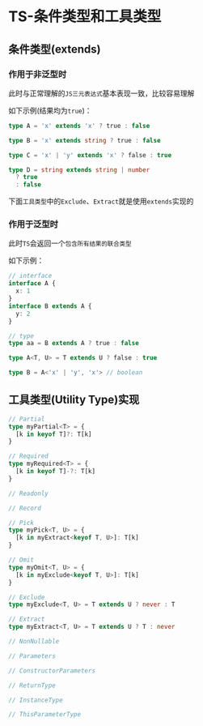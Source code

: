 # TS-条件类型和工具类型

## 条件类型(extends)

### 作用于非泛型时

此时与正常理解的`JS三元表达式`基本表现一致，比较容易理解

如下示例(结果均为`true`)：

```ts
type A = 'x' extends 'x' ? true : false

type B = 'x' extends string ? true : false

type C = 'x' | 'y' extends 'x' ? false : true

type D = string extends string | number
  ? true
  : false
```

下面`工具类型`中的`Exclude`、`Extract`就是使用`extends`实现的

### 作用于泛型时

此时`TS`会返回一个`包含所有结果的联合类型`

如下示例：

```ts
// interface
interface A {
  x: 1
}
interface B extends A {
  y: 2
}

// type
type aa = B extends A ? true : false

type A<T, U> = T extends U ? false : true

type B = A<'x' | 'y', 'x'> // boolean
```

## 工具类型(Utility Type)实现

```ts
// Partial
type myPartial<T> = {
  [k in keyof T]?: T[k]
}

// Required
type myRequired<T> = {
  [k in keyof T]-?: T[k]
}

// Readonly

// Record

// Pick
type myPick<T, U> = {
  [k in myExtract<keyof T, U>]: T[k]
}

// Omit
type myOmit<T, U> = {
  [k in myExclude<keyof T, U>]: T[k]
}

// Exclude
type myExclude<T, U> = T extends U ? never : T

// Extract
type myExtract<T, U> = T extends U ? T : never

// NonNullable

// Parameters

// ConstructorParameters

// ReturnType

// InstanceType

// ThisParameterType
```
